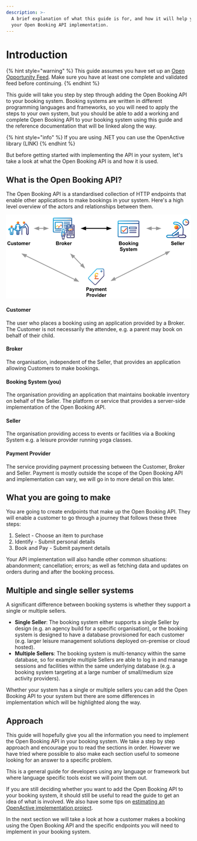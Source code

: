 ```yaml
---
description: >-
  A brief explanation of what this guide is for, and how it will help you with
  your Open Booking API implementation.
---
```


# Introduction

{% hint style="warning" %}
This guide assumes you have set up an [Open Opportunity Feed](../../required-features-guides/opportunity-feeds/). Make sure you have at least one complete and validated feed before continuing.
{% endhint %}

This guide will take you step by step through adding the Open Booking API to your booking system. Booking systems are written in different programming languages and frameworks, so you will need to apply the steps to your own system, but you should be able to add a working and complete Open Booking API to your booking system using this guide and the reference documentation that will be linked along the way.

{% hint style="info" %}
If you are using .NET you can use the OpenActive library (LINK)
{% endhint %}

But before getting started with implementing the API in your system, let's take a look at what the Open Booking API is and how it is used.

## What is the Open Booking API?

The Open Booking API is a standardised collection of HTTP endpoints that enable other applications to make bookings in your system. Here's a high level overview of the actors and relationships between them.

![](<../../.gitbook/assets/image (1).png>)

#### Customer

The user who places a booking using an application provided by a Broker. The Customer is not necessarily the attendee, e.g. a parent may book on behalf of their child.

#### Broker

The organisation, independent of the Seller, that provides an application allowing Customers to make bookings.&#x20;

#### Booking System (you)

The organisation providing an application that maintains bookable inventory on behalf of the Seller. The platform or service that provides a server-side implementation of the Open Booking API.

#### Seller

The organisation providing access to events or facilities via a Booking System e.g. a leisure provider running yoga classes.

#### Payment Provider

The service providing payment processing between the Customer, Broker and Seller. Payment is mostly outside the scope of the Open Booking API and implementation can vary, we will go in to more detail on this later.

## What you are going to make

You are going to create endpoints that make up the Open Booking API. They will enable a customer to go through a journey that follows these three steps:

1. Select - Choose an item to purchase
2. Identify - Submit personal details
3. Book and Pay - Submit payment details

Your API implementation will also handle other common situations: abandonment; cancellation; errors; as well as fetching data and updates on orders during and after the booking process.

## Multiple and single seller systems

A significant difference between booking systems is whether they support a single or multiple sellers.

* **Single Seller**: The booking system either supports a single Seller by design (e.g. an agency build for a specific organisation), or the booking system is designed to have a database provisioned for each customer (e.g. larger leisure management solutions deployed on-premise or cloud hosted).
* **Multiple Sellers**: The booking system is multi-tenancy within the same database, so for example multiple Sellers are able to log in and manage sessions and facilities within the same underlying database (e.g. a booking system targeting at a large number of small/medium size activity providers).

Whether your system has a single or multiple sellers you can add the Open Booking API to your system but there are some differences in implementation which will be highlighted along the way.

## Approach

This guide will hopefully give you all the information you need to implement the Open Booking API  in your booking system. We take a step by step approach and encourage you to read the sections in order. However we have tried where possible to also make each section useful to someone looking for an answer to a specific problem.

This is a general guide for developers using any language or framework but where language specific tools exist we will point them out.

If you are still deciding whether you want to add the Open Booking API to your booking system, it should still be useful to read the guide to get an idea of what is involved. We also have some tips on [estimating an OpenActive implementation project](../../getting-started/estimating-an-openactive-implementation.md).

In the next section we will take a look at how a customer makes a booking using the Open Booking API and the specific endpoints you will need to implement in your booking system.

